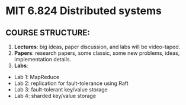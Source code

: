 # MIT 6.824 Distributed systems

## COURSE STRUCTURE:
   1. **Lectures**: big ideas, paper discussion, and labs will be video-taped.
   2. **Papers**: research papers, some classic, some new problems, ideas, implementation details.
   3. **Labs**:
- Lab 1: MapReduce
- Lab 2: replication for fault-tolerance using Raft
- Lab 3: fault-tolerant key/value storage
- Lab 4: sharded key/value storage

